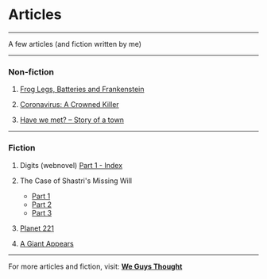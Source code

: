 # Articles

***
A few articles (and fiction written by me)
***

### Non-fiction

1. [Frog Legs, Batteries and Frankenstein](https://weguysthought.com/2020/09/26/frog-legs-batteries-and-frankenstein/)

2. [Coronavirus: A Crowned Killer](https://weguysthought.com/2020/03/26/coronavirus-crowned-killer/)

3. [Have we met? – Story of a town](https://weguysthought.com/2019/10/21/have-we-met/)

***
### Fiction

1. Digits (webnovel) [Part 1 - Index](https://weguysthought.com/fiction-index/)

2. The Case of Shastri's Missing Will
    - [Part 1](https://weguysthought.com/2020/07/26/the-case-of-shastris-missing-will-1/)
    - [Part 2](https://weguysthought.com/2020/07/29/the-case-of-shastris-missing-will-2/)
    - [Part 3](https://weguysthought.com/2020/07/31/the-case-of-shastris-missing-will-3/)

3. [Planet 221](https://weguysthought.com/2020/06/10/planet-221/)

4. [A Giant Appears](https://weguysthought.com/2019/09/20/agiantappears/)

***
For more articles and fiction, visit: **[We Guys Thought](https://weguysthought.com/)**